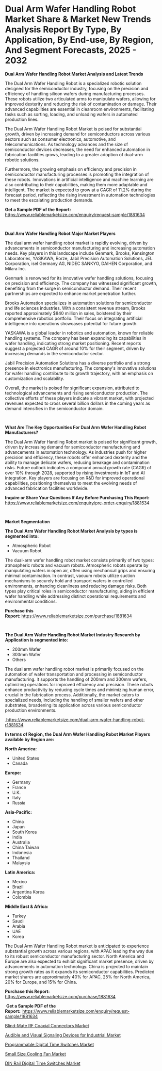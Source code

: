 <p><h1>Dual Arm Wafer Handling Robot Market Share & Market New Trends Analysis Report By Type, By Application, By End-use, By Region, And Segment Forecasts, 2025 - 2032</h1></p><p><strong>Dual Arm Wafer Handling Robot Market Analysis and Latest Trends</strong></p>
<p><p>The Dual Arm Wafer Handling Robot is a specialized robotic solution designed for the semiconductor industry, focusing on the precision and efficiency of handling silicon wafers during manufacturing processes. These robots utilize two articulated arms to manipulate wafers, allowing for improved dexterity and reducing the risk of contamination or damage. Their advanced capabilities are essential in cleanroom environments, facilitating tasks such as sorting, loading, and unloading wafers in automated production lines.</p><p>The Dual Arm Wafer Handling Robot Market is poised for substantial growth, driven by increasing demand for semiconductors across various sectors such as consumer electronics, automotive, and telecommunications. As technology advances and the size of semiconductor devices decreases, the need for enhanced automation in fabrication facilities grows, leading to a greater adoption of dual-arm robotic solutions.</p><p>Furthermore, the growing emphasis on efficiency and precision in semiconductor manufacturing processes is promoting the integration of these robots. Innovations in artificial intelligence and machine learning are also contributing to their capabilities, making them more adaptable and intelligent. The market is expected to grow at a CAGR of 11.2% during the forecast period, reflecting the rising investment in automation technologies to meet the escalating production demands.</p></p>
<p><strong>Get a Sample PDF of the Report:&nbsp;</strong> <a href="https://www.reliablemarketsize.com/enquiry/request-sample/1881634?utm_campaign=2115&utm_medium=2&utm_source=Github&utm_content=ia&utm_term=01032025&utm_id=dual-arm-wafer-handling-robot">https://www.reliablemarketsize.com/enquiry/request-sample/1881634</a></p>
<p>&nbsp;</p>
<p><strong>Dual Arm Wafer Handling Robot Major Market Players</strong></p>
<p><p>The dual arm wafer handling robot market is rapidly evolving, driven by advancements in semiconductor manufacturing and increasing automation needs. Key players in this landscape include Genmark, Brooks, Kensington Laboratories, YASKAWA, Rorze, Jabil Precision Automation Solutions, JEL Corporation, isel Germany AG, NIDEC SANKYO, DAIHEN Corporation, and Milara Inc.</p><p>Genmark is renowned for its innovative wafer handling solutions, focusing on precision and efficiency. The company has witnessed significant growth, benefiting from the surge in semiconductor demand. Their recent partnerships are expected to enhance market penetration further.</p><p>Brooks Automation specializes in automation solutions for semiconductor and life sciences industries. With a consistent revenue stream, Brooks reported approximately $840 million in sales, bolstered by their comprehensive robotics portfolio. Their focus on integrating artificial intelligence into operations showcases potential for future growth.</p><p>YASKAWA is a global leader in robotics and automation, known for reliable handling systems. The company has been expanding its capabilities in wafer handling, indicating strong market positioning. Recent reports suggest a projected CAGR of around 10% for their segment, driven by increasing demands in the semiconductor sector.</p><p>Jabil Precision Automation Solutions has a diverse portfolio and a strong presence in electronics manufacturing. The company's innovative solutions for wafer handling contribute to its growth trajectory, with an emphasis on customization and scalability.</p><p>Overall, the market is poised for significant expansion, attributed to technological advancements and rising semiconductor production. The collective efforts of these players indicate a vibrant market, with projected revenues expected to cross several billion dollars in the coming years as demand intensifies in the semiconductor domain.</p></p>
<p>&nbsp;</p>
<p><strong>What Are The Key Opportunities For Dual Arm Wafer Handling Robot Manufacturers?</strong></p>
<p><p>The Dual Arm Wafer Handling Robot market is poised for significant growth, driven by increasing demand for semiconductor manufacturing and advancements in automation technology. As industries push for higher precision and efficiency, these robots offer enhanced dexterity and the ability to manage delicate wafers, reducing breakage and contamination risks. Future outlook indicates a compound annual growth rate (CAGR) of over 10% through 2028, supported by rising investments in IoT and AI integration. Key players are focusing on R&D for improved operational capabilities, positioning themselves to meet the evolving needs of advanced fabrication facilities worldwide.</p></p>
<p><strong>Inquire or Share Your Questions If Any Before Purchasing This Report:</strong> <a href="https://www.reliablemarketsize.com/enquiry/pre-order-enquiry/1881634?utm_campaign=2115&utm_medium=2&utm_source=Github&utm_content=ia&utm_term=01032025&utm_id=dual-arm-wafer-handling-robot">https://www.reliablemarketsize.com/enquiry/pre-order-enquiry/1881634</a></p>
<p>&nbsp;</p>
<p><strong>Market Segmentation</strong></p>
<p><strong>The Dual Arm Wafer Handling Robot Market Analysis by types is segmented into:</strong></p>
<p><ul><li>Atmospheric Robot</li><li>Vacuum Robot</li></ul></p>
<p><p>The dual-arm wafer handling robot market consists primarily of two types: atmospheric robots and vacuum robots. Atmospheric robots operate by manipulating wafers in open air, often using mechanical grips and ensuring minimal contamination. In contrast, vacuum robots utilize suction mechanisms to securely hold and transport wafers in controlled environments, enhancing cleanliness and reducing damage risks. Both types play critical roles in semiconductor manufacturing, aiding in efficient wafer handling while addressing distinct operational requirements and environmental conditions.</p></p>
<p><strong>Purchase this Report:&nbsp;</strong><a href="https://www.reliablemarketsize.com/purchase/1881634?utm_campaign=2115&utm_medium=2&utm_source=Github&utm_content=ia&utm_term=01032025&utm_id=dual-arm-wafer-handling-robot">https://www.reliablemarketsize.com/purchase/1881634</a></p>
<p>&nbsp;</p>
<p><strong>The Dual Arm Wafer Handling Robot Market Industry Research by Application is segmented into:</strong></p>
<p><ul><li>200mm Wafer</li><li>300mm Wafer</li><li>Others</li></ul></p>
<p><p>The dual arm wafer handling robot market is primarily focused on the automation of wafer transportation and processing in semiconductor manufacturing. It supports the handling of 200mm and 300mm wafers, optimizing operations for improved efficiency and precision. These robots enhance productivity by reducing cycle times and minimizing human error, crucial in the fabrication process. Additionally, the market caters to specialized needs, including the handling of smaller wafers and other substrates, broadening its application across various semiconductor production environments.</p></p>
<p><a href="https://www.reliablemarketsize.com/dual-arm-wafer-handling-robot-r1881634?utm_campaign=2115&utm_medium=2&utm_source=Github&utm_content=ia&utm_term=01032025&utm_id=dual-arm-wafer-handling-robot">&nbsp;https://www.reliablemarketsize.com/dual-arm-wafer-handling-robot-r1881634</a></p>
<p><strong>In terms of Region, the Dual Arm Wafer Handling Robot Market Players available by Region are:</strong></p>
<p>
    <p> <strong> North America: </strong>
        <ul>
            <li>United States</li>
            <li>Canada</li>
        </ul>
        </p> 
    <p> <strong> Europe: </strong>
        <ul>
            <li>Germany</li>
            <li>France</li>
            <li>U.K.</li>
            <li>Italy</li>
            <li>Russia</li>
        </ul>
        </p> 
    <p> <strong> Asia-Pacific: </strong>
        <ul>
            <li>China</li>
            <li>Japan</li>
            <li>South Korea</li>
            <li>India</li>
            <li>Australia</li>
            <li>China Taiwan</li>
            <li>Indonesia</li>
            <li>Thailand</li>
            <li>Malaysia</li>
        </ul>
        </p> 
    <p> <strong> Latin America: </strong>
        <ul>
            <li>Mexico</li>
            <li>Brazil</li>
            <li>Argentina Korea</li>
            <li>Colombia</li>
        </ul>
        </p> 
    <p> <strong> Middle East & Africa: </strong>
        <ul>
            <li>Turkey</li>
            <li>Saudi</li>
            <li>Arabia</li>
            <li>UAE</li>
            <li>Korea</li>
        </ul>
    </p>
    </p>
<p><p>The Dual Arm Wafer Handling Robot market is anticipated to experience substantial growth across various regions, with APAC leading the way due to its robust semiconductor manufacturing sector. North America and Europe are also expected to exhibit significant market presence, driven by advancements in automation technology. China is projected to maintain strong growth rates as it expands its semiconductor capabilities. Predicted market shares are approximately 40% for APAC, 25% for North America, 20% for Europe, and 15% for China.</p></p>
<p><strong>Purchase this Report: </strong><a href="https://www.reliablemarketsize.com/purchase/1881634?utm_campaign=2115&utm_medium=2&utm_source=Github&utm_content=ia&utm_term=01032025&utm_id=dual-arm-wafer-handling-robot">https://www.reliablemarketsize.com/purchase/1881634</a></p>
<p>&nbsp;<strong>Get a Sample PDF of the Report:&nbsp;&nbsp;</strong><a href="https://www.reliablemarketsize.com/enquiry/request-sample/1881634?utm_campaign=2115&utm_medium=2&utm_source=Github&utm_content=ia&utm_term=01032025&utm_id=dual-arm-wafer-handling-robot">https://www.reliablemarketsize.com/enquiry/request-sample/1881634</a></p>
<p><strong></strong></p>
<p><p><a href="https://github.com/pidlisseas/Market-Research-Report-List-1/blob/main/blind-mate-rf-coaxial-connectors-market.md?utm_campaign=2115&utm_medium=2&utm_source=Github&utm_content=ia&utm_term=01032025&utm_id=dual-arm-wafer-handling-robot">Blind-Mate RF Coaxial Connectors Market</a></p><p><a href="https://github.com/chkrselia/Market-Research-Report-List-1/blob/main/audible-and-visual-signaling-devices-for-industrial-market.md?utm_campaign=2115&utm_medium=2&utm_source=Github&utm_content=ia&utm_term=01032025&utm_id=dual-arm-wafer-handling-robot">Audible and Visual Signaling Devices for Industrial Market</a></p><p><a href="https://github.com/watzondechao/Market-Research-Report-List-1/blob/main/programmable-digital-time-switches-market.md?utm_campaign=2115&utm_medium=2&utm_source=Github&utm_content=ia&utm_term=01032025&utm_id=dual-arm-wafer-handling-robot">Programmable Digital Time Switches Market</a></p><p><a href="https://github.com/iroldilom/Market-Research-Report-List-1/blob/main/small-size-cooling-fan-market.md?utm_campaign=2115&utm_medium=2&utm_source=Github&utm_content=ia&utm_term=01032025&utm_id=dual-arm-wafer-handling-robot">Small Size Cooling Fan Market</a></p><p><a href="https://github.com/phephezxnf/Market-Research-Report-List-1/blob/main/din-rail-digital-time-switches-market.md?utm_campaign=2115&utm_medium=2&utm_source=Github&utm_content=ia&utm_term=01032025&utm_id=dual-arm-wafer-handling-robot">DIN Rail Digital Time Switches Market</a></p></p>